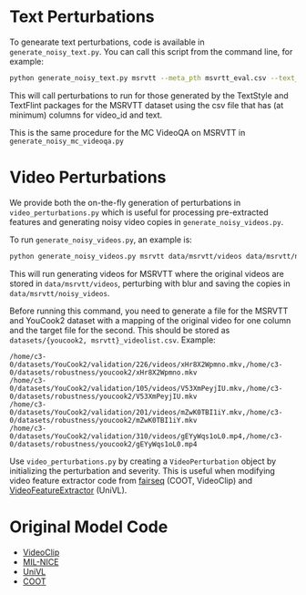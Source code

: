 # Text Perturbations
To genearate text perturbations, code is available in `generate_noisy_text.py`. 
You can call this script from the command line, for example:

```bash
python generate_noisy_text.py msrvtt --meta_pth msvrtt_eval.csv --text_style --textflint
```
This will call perturbations to run for those generated by the TextStyle and TextFlint packages for the 
MSRVTT dataset using the csv file that has (at minimum) columns for video_id and text. 

This is the same procedure for the MC VideoQA on MSRVTT in `generate_noisy_mc_videoqa.py`

# Video Perturbations
We provide both the on-the-fly generation of perturbations in `video_perturbations.py` which is useful for processing 
pre-extracted features and generating noisy video copies in `generate_noisy_videos.py`.


To run `generate_noisy_videos.py`, an example is:

```bash
python generate_noisy_videos.py msrvtt data/msrvtt/videos data/msrvtt/noisy_videos blur
```
This will run generating videos for MSRVTT where the original videos are stored in `data/msrvtt/videos`, perturbing with
blur and saving the copies in `data/msrvtt/noisy_videos`.

Before running this command, you need to generate a file for the MSRVTT and YouCook2 dataset with a mapping of
the original video for one column and the target file for the second. This should be stored
as `datasets/{youcook2, msrvtt}_videolist.csv`. Example:

```text
/home/c3-0/datasets/YouCook2/validation/226/videos/xHr8X2Wpmno.mkv,/home/c3-0/datasets/robustness/youcook2/xHr8X2Wpmno.mkv
/home/c3-0/datasets/YouCook2/validation/105/videos/V53XmPeyjIU.mkv,/home/c3-0/datasets/robustness/youcook2/V53XmPeyjIU.mkv
/home/c3-0/datasets/YouCook2/validation/201/videos/mZwK0TBI1iY.mkv,/home/c3-0/datasets/robustness/youcook2/mZwK0TBI1iY.mkv
/home/c3-0/datasets/YouCook2/validation/310/videos/gEYyWqs1oL0.mp4,/home/c3-0/datasets/robustness/youcook2/gEYyWqs1oL0.mp4
```

Use `video_perturbations.py` by creating a `VideoPerturbation` object by initializing the perturbation and severity.
This is useful when modifying video feature extractor code from 
[fairseq](https://github.com/facebookresearch/fairseq/tree/main/examples/MMPT/scripts/video_feature_extractor) (COOT, VideoClip)
and [VideoFeatureExtractor](https://github.com/ArrowLuo/VideoFeatureExtractor/) (UniVL). 

# Original Model Code
* [VideoClip](https://github.com/facebookresearch/fairseq/tree/main/examples/MMPT)
* [MIL-NICE](https://github.com/antoine77340/MIL-NCE_HowTo100M)
* [UniVL](https://github.com/microsoft/UniVL)
* [COOT](https://github.com/gingsi/coot-videotext)


